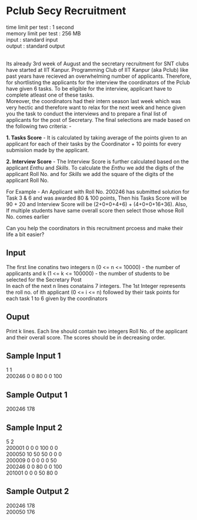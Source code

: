 # Pclub Secy Recruitment

time limit per test   : 1 second
<br>memory limit per test : 256 MB
<br>input  : standard input
<br>output : standard output<br><br>

Its already 3rd week of August and the secretary recruitment for SNT clubs have started at IIT Kanpur. Programming Club of IIT Kanpur (aka Pclub) like past years have recieved an overwhelming number of applicants. Therefore, for shortlisting the applicants for the interview the coordinators of the Pclub have given 6 tasks. To be eligible for the interview, applicant have to complete atleast one of these tasks.
<br>
Moreover, the coordinators had their intern season last week which was very hectic and therefore want to relax for the next week and hence given you the task to conduct the interviews and to prepare a final list of applicants for the post of Secretary. The final selections are made based on the following two criteria: -<br>

**1. Tasks Score** - It is calculated by taking average of the points given to an applicant for each of their tasks by the Coordinator + 10 points for every submisiion made by the applicant.<br>

**2. Interview Score** - The Interview Score is further calculated based on the applicant *Enthu* and *Skills*. To calculate the *Enthu* we add the digits of the applicant Roll No. and for *Skills* we add the square of the digits of the applicant Roll No.<br>

For Example - An Applicant with Roll No. 200246 has submitted solution for Task 3 & 6 and was awarded 80 & 100 points, Then his Tasks Score will be 90 + 20 and Interview Score will be (2+0+0+4+6) + (4+0+0+16+36). Also, If multiple students have same overall score then select those whose Roll No. comes earlier<br>

Can you help the coordinators in this recruitment prcoess and make their life a bit easier?<br>

## Input

The first line conatins two integers n (0 <= n <= 10000) - the number of applicants and k (1 <= k <= 100000) - the number of students to be selected for the Secretary Post<br>
In each of the next n lines conatains 7 integers. The 1st Integer represents the roll no. of ith applicant (0 <= i <= n) followed by their task points for each task 1 to 6 given by the coordinators<br>

## Ouput

Print k lines. Each line should contain two integers Roll No. of the applicant and their overall score. The scores should be in decreasing order. 

## Sample Input 1
1 1 <br>
200246 0 0 80 0 0 100

## Sample Output 1
200246 178

## Sample Input 2
5 2<br>
200001 0 0 0 100 0 0<br>
200050 10 50 50 0 0 0<br>
200009 0 0 0 0 0 50<br>
200246 0 0 80 0 0 100<br>
201001 0 0 0 50 80 0

## Sample Output 2
200246 178<br>
200050 176

